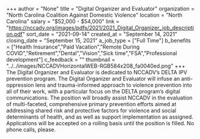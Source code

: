 +++
author = "None"
title = "Digital Organizer and Evaluator"
organization = "North Carolina Coalition Against Domestic Violence"
location = "North Carolina"
salary = "$52,000 - $54,000"
link = "https://nccadv.org/images/pdfs/2021/2021_Digital_Organizer_job_description.pdf"
sort_date = "2021-09-14"
created_at = "September 14, 2021"
closing_date = "September 15, 2021"
a_job_type = ["Full Time"]
b_benefits = ["Health Insurance","Paid Vacation","Remote During COVID","Retirement","Dental","Vision","Sick time","FSA","Professional development"]
c_feedback = ""
thumbnail = "../../images/NCCADVHorizontalWEB-RGB584x208_fa0040ed.png"
+++
The Digital Organizer and Evaluator is dedicated to NCCADV’s DELTA IPV prevention program. The Digital Organizer and Evaluator will infuse an anti-oppression lens and trauma-informed approach to violence prevention into all of their work, with a particular focus on the DELTA program’s digital communications. The position will broadly assist NCCADV in the evaluation of multi-faceted, comprehensive primary prevention efforts aimed at addressing shared risk and protective factors for violence and social determinants of health, and as well as support implementation as assigned. Applications will be accepted on a rolling basis until the position is filled. No phone calls, please.

 